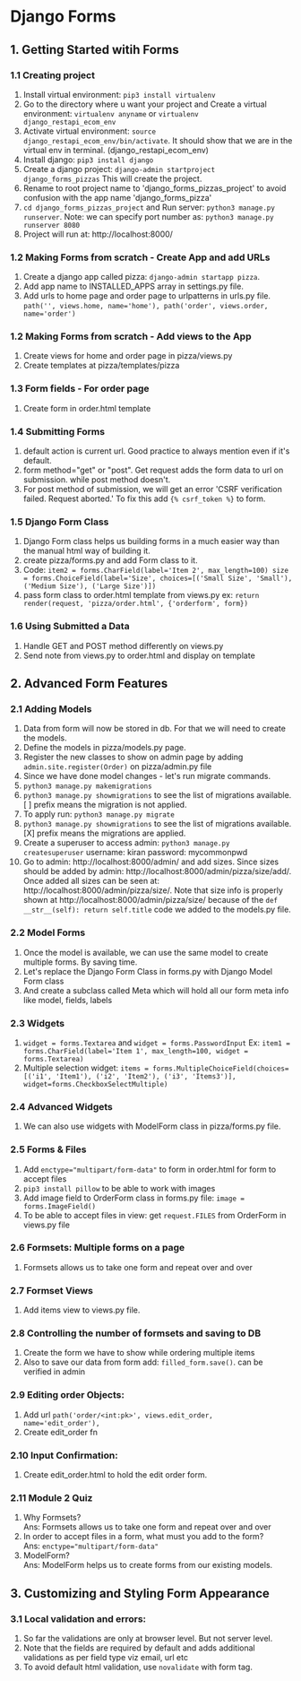# Django Forms

## 1. Getting Started witih Forms
### 1.1 Creating project
1. Install virtual environment: `pip3 install virtualenv`
2. Go to the directory where u want your project and Create a virtual environment: `virtualenv anyname` or `virtualenv django_restapi_ecom_env`
3. Activate virtual environment: `source django_restapi_ecom_env/bin/activate`. It should show that we are in the virtual env in terminal. (django_restapi_ecom_env)
4. Install django: `pip3 install django`
5. Create a django project: `django-admin startproject django_forms_pizzas` This will create the project.
6. Rename to root project name to 'django_forms_pizzas_project' to avoid confusion with the app name 'django_forms_pizza'
7. `cd django_forms_pizzas_project` and Run server: `python3 manage.py runserver`. Note: we can specify port number as: `python3 manage.py runserver 8080`
8. Project will run at: http://localhost:8000/

### 1.2 Making Forms from scratch - Create App and add URLs
1. Create a django app called pizza: `django-admin startapp pizza`.
2. Add app name to INSTALLED_APPS array in settings.py file.
3. Add urls to home page and order page to urlpatterns in urls.py file. `path('', views.home, name='home'), path('order', views.order, name='order')`

### 1.2 Making Forms from scratch - Add views to the App
1. Create views for home and order page in pizza/views.py
2. Create templates at pizza/templates/pizza

### 1.3 Form fields - For order page
1. Create form in order.html template

### 1.4 Submitting Forms
1. default action is current url. Good practice to always mention even if it's default.
2. form method="get" or "post". Get request adds the form data to url on submission. while post method doesn't.
3. For post method of submission, we will get an error 'CSRF verification failed. Request aborted.' To fix this add `{% csrf_token %}` to form.

### 1.5 Django Form Class
1. Django Form class helps us building forms in a much easier way than the manual html way of building it.
2. create pizza/forms.py and add Form class to it.
3. Code: `item2 = forms.CharField(label='Item 2', max_length=100) size = forms.ChoiceField(label='Size', choices=[('Small Size', 'Small'), ('Medium Size'), ('Large Size')])`
4. pass form class to order.html template from views.py ex: `return render(request, 'pizza/order.html', {'orderform', form})`

### 1.6 Using Submitted a Data
1. Handle GET and POST method differently on views.py
2. Send note from views.py to order.html and display on template

## 2. Advanced Form Features
### 2.1 Adding Models
1. Data from form will now be stored in db. For that we will need to create the models.
2. Define the models in pizza/models.py page.
3. Register the new classes to show on admin page by adding `admin.site.register(Order)` on pizza/admin.py file
4. Since we have done model changes - let's run migrate commands.
5. `python3 manage.py makemigrations`
6. `python3 manage.py showmigrations` to see the list of migrations available. [ ] prefix means the migration is not applied.
7. To apply run: `python3 manage.py migrate`
8. `python3 manage.py showmigrations` to see the list of migrations available. [X] prefix means the migrations are applied.
9. Create a superuser to access admin: `python3 manage.py createsuperuser` username: kiran password: mycommonpwd
10. Go to admin: http://localhost:8000/admin/ and add sizes. Since sizes should be added by admin: http://localhost:8000/admin/pizza/size/add/. Once added all sizes can be seen at: http://localhost:8000/admin/pizza/size/. Note that size info is properly shown at http://localhost:8000/admin/pizza/size/ because of the `def __str__(self): return self.title` code we added to the models.py file.

### 2.2 Model Forms
1. Once the model is available, we can use the same model to create multiple forms. By saving time.
2. Let's replace the Django Form Class in forms.py with Django Model Form class
3. And create a subclass called Meta which will hold all our form meta info like model, fields, labels

### 2.3 Widgets
1. `widget = forms.Textarea` and `widget = forms.PasswordInput` Ex: `item1 = forms.CharField(label='Item 1', max_length=100, widget = forms.Textarea)`
2. Multiple selection widget: `items = forms.MultipleChoiceField(choices=[('i1', 'Item1'), ('i2', 'Item2'), ('i3', 'Items3')], widget=forms.CheckboxSelectMultiple)`

### 2.4 Advanced Widgets
1. We can also use widgets with ModelForm class in pizza/forms.py file.

### 2.5 Forms & Files
1. Add `enctype="multipart/form-data"` to form in order.html for form to accept files
2. `pip3 install pillow` to be able to work with images
3. Add image field to OrderForm class in forms.py file: `image = forms.ImageField()`
4. To be able to accept files in view: get `request.FILES` from OrderForm in views.py file

### 2.6 Formsets: Multiple forms on a page
1. Formsets allows us to take one form and repeat over and over

### 2.7 Formset Views
1. Add items view to views.py file.

### 2.8 Controlling the number of formsets and saving to DB
1. Create the form we have to show while ordering multiple items
2. Also to save our data from form add: `filled_form.save()`. can be verified in admin

### 2.9 Editing order Objects:
1. Add url `path('order/<int:pk>', views.edit_order, name='edit_order'),`
2. Create edit_order fn

### 2.10 Input Confirmation:
1. Create edit_order.html to hold the edit order form.

### 2.11 Module 2 Quiz
1. Why Formsets?\
Ans: Formsets allows us to take one form and repeat over and over
2. In order to accept files in a form, what must you add to the form?\
Ans: `enctype="multipart/form-data"`
3. ModelForm?\
Ans: ModelForm helps us to create forms from our existing models.

## 3. Customizing and Styling Form Appearance
### 3.1 Local validation and errors:
1. So far the validations are only at browser level. But not server level.
2. Note that the fields are required by default and adds additional validations as per field type viz email, url etc
3. To avoid default html validation, use `novalidate` with form tag.